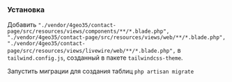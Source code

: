 ### Установка

Добавить `"./vendor/4geo35/contact-page/src/resources/views/components/**/*.blade.php",
"./vendor/4geo35/contact-page/src/resources/views/web/**/*.blade.php", "./vendor/4geo35/contact-page/src/resources/views/livewire/web/**/*.blade.php",` в `tailwind.config.js`, созданный в пакете `tailwindcss-theme`.

Запустить миграции для создания таблиц `php artisan migrate`
